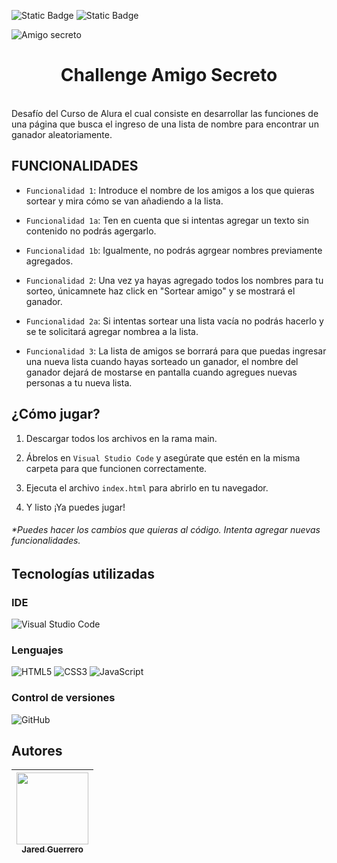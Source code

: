 ![Static Badge](https://img.shields.io/badge/Estado%20del%20proyecto-Finalizado-8a106e)
 ![Static Badge](https://img.shields.io/badge/Autor-Jared%20Guerrero-%23810C22)

![Amigo secreto](https://github.com/user-attachments/assets/3ebfee5a-d431-46a4-952d-ef67920643e7)
<h1 align="center">  Challenge Amigo Secreto </h1>
<br>
Desafío del Curso de Alura el cual consiste en desarrollar las funciones de una página que busca el ingreso de una lista de nombre para encontrar un ganador aleatoriamente.
<h2> FUNCIONALIDADES </h2>

- `Funcionalidad 1`: Introduce el nombre de los amigos a los que quieras sortear y mira cómo se van añadiendo a la lista.

- `Funcionalidad 1a`: Ten en cuenta que si intentas agregar un texto sin contenido no podrás agergarlo.

- `Funcionalidad 1b`: Igualmente, no podrás agrgear nombres previamente agregados.

- `Funcionalidad 2`: Una vez ya hayas agregado todos los nombres para tu sorteo, únicamnete haz click en "Sortear amigo" y se mostrará el ganador.

- `Funcionalidad 2a`: Si intentas sortear una lista vacía no podrás hacerlo y se te solicitará agregar nombrea a la lista.

- `Funcionalidad 3`: La lista de amigos se borrará para que puedas ingresar una nueva lista cuando hayas sorteado un ganador, el nombre del ganador dejará de mostarse en pantalla cuando agregues nuevas personas a tu nueva lista.

<h2>¿Cómo jugar?</h2>


1. Descargar todos los archivos en la rama main.

2. Ábrelos en `Visual Studio Code` y asegúrate que estén en la misma carpeta para que funcionen correctamente.
    
3. Ejecuta el archivo `index.html` para abrirlo en tu navegador.
    
4. Y listo ¡Ya puedes jugar!




###### *Puedes hacer los cambios que quieras al código. Intenta agregar nuevas funcionalidades.

<h2> Tecnologías utilizadas</h2>

### IDE

![Visual Studio Code](https://img.shields.io/badge/Visual%20Studio%20Code-0078d7.svg?style=for-the-badge&logo=visual-studio-code&logoColor=white)

### Lenguajes

![HTML5](https://img.shields.io/badge/html5-%23E34F26.svg?style=for-the-badge&logo=html5&logoColor=white)
![CSS3](https://img.shields.io/badge/css3-%231572B6.svg?style=for-the-badge&logo=css3&logoColor=white)
![JavaScript](https://img.shields.io/badge/javascript-%23323330.svg?style=for-the-badge&logo=javascript&logoColor=%23F7DF1E)

### Control de versiones 

![GitHub](https://img.shields.io/badge/github-%23121011.svg?style=for-the-badge&logo=github&logoColor=white)

## Autores



| [<img src="https://avatars.githubusercontent.com/u/195083250?v=4" width=115><br><sub>Jared Guerrero</sub>](https://github.com/JaredGuerrero03) |
| :---: | 

